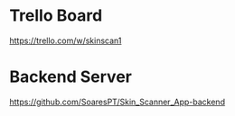 # Trello Board
https://trello.com/w/skinscan1

# Backend Server
https://github.com/SoaresPT/Skin_Scanner_App-backend
